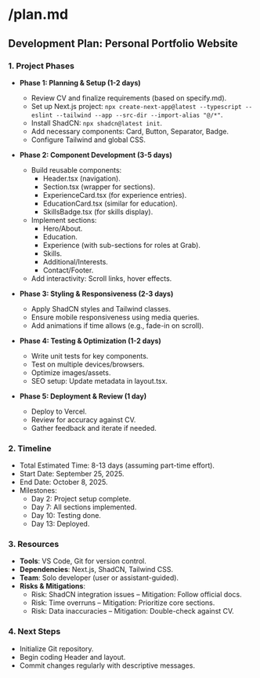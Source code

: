 # /plan.md

## Development Plan: Personal Portfolio Website

### 1. Project Phases
- **Phase 1: Planning & Setup (1-2 days)**
  - Review CV and finalize requirements (based on specify.md).
  - Set up Next.js project: `npx create-next-app@latest --typescript --eslint --tailwind --app --src-dir --import-alias "@/*"`.
  - Install ShadCN: `npx shadcn@latest init`.
  - Add necessary components: Card, Button, Separator, Badge.
  - Configure Tailwind and global CSS.

- **Phase 2: Component Development (3-5 days)**
  - Build reusable components:
    - Header.tsx (navigation).
    - Section.tsx (wrapper for sections).
    - ExperienceCard.tsx (for experience entries).
    - EducationCard.tsx (similar for education).
    - SkillsBadge.tsx (for skills display).
  - Implement sections:
    - Hero/About.
    - Education.
    - Experience (with sub-sections for roles at Grab).
    - Skills.
    - Additional/Interests.
    - Contact/Footer.
  - Add interactivity: Scroll links, hover effects.

- **Phase 3: Styling & Responsiveness (2-3 days)**
  - Apply ShadCN styles and Tailwind classes.
  - Ensure mobile responsiveness using media queries.
  - Add animations if time allows (e.g., fade-in on scroll).

- **Phase 4: Testing & Optimization (1-2 days)**
  - Write unit tests for key components.
  - Test on multiple devices/browsers.
  - Optimize images/assets.
  - SEO setup: Update metadata in layout.tsx.

- **Phase 5: Deployment & Review (1 day)**
  - Deploy to Vercel.
  - Review for accuracy against CV.
  - Gather feedback and iterate if needed.

### 2. Timeline
- Total Estimated Time: 8-13 days (assuming part-time effort).
- Start Date: September 25, 2025.
- End Date: October 8, 2025.
- Milestones:
  - Day 2: Project setup complete.
  - Day 7: All sections implemented.
  - Day 10: Testing done.
  - Day 13: Deployed.

### 3. Resources
- **Tools**: VS Code, Git for version control.
- **Dependencies**: Next.js, ShadCN, Tailwind CSS.
- **Team**: Solo developer (user or assistant-guided).
- **Risks & Mitigations**:
  - Risk: ShadCN integration issues – Mitigation: Follow official docs.
  - Risk: Time overruns – Mitigation: Prioritize core sections.
  - Risk: Data inaccuracies – Mitigation: Double-check against CV.

### 4. Next Steps
- Initialize Git repository.
- Begin coding Header and layout.
- Commit changes regularly with descriptive messages.